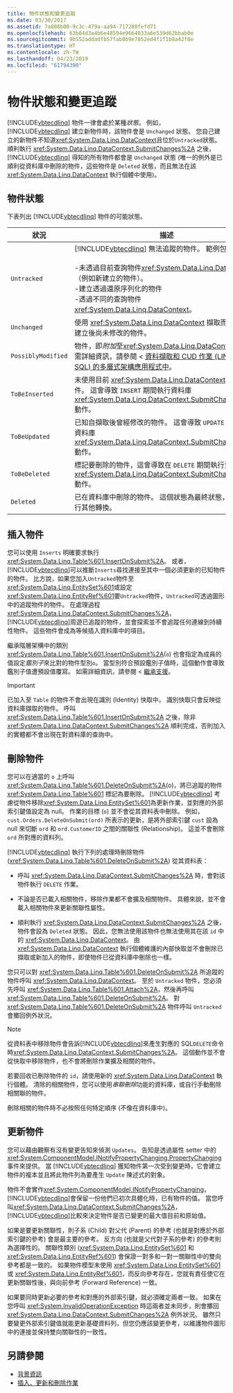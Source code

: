 ```yaml
---
title: 物件狀態和變更追蹤
ms.date: 03/30/2017
ms.assetid: 7a808b00-9c3c-479a-aa94-717280fefd71
ms.openlocfilehash: 63b04d3a4b6e48594e9664833a6e539d62bbab0e
ms.sourcegitcommit: 9b552addadfb57fab0b9e7852ed4f1f1b8a42f8e
ms.translationtype: HT
ms.contentlocale: zh-TW
ms.lasthandoff: 04/23/2019
ms.locfileid: "61794390"
---
```

# <a name="object-states-and-change-tracking"></a>物件狀態和變更追蹤
[!INCLUDE[vbtecdlinq](../../../../../../includes/vbtecdlinq-md.md)] 物件一律會處於某種*狀態*。 例如，[!INCLUDE[vbtecdlinq](../../../../../../includes/vbtecdlinq-md.md)] 建立新物件時，該物件會是 `Unchanged` 狀態。 您自己建立的新物件不知道<xref:System.Data.Linq.DataContext>且位於`Untracked`狀態。 順利執行 <xref:System.Data.Linq.DataContext.SubmitChanges%2A> 之後，[!INCLUDE[vbtecdlinq](../../../../../../includes/vbtecdlinq-md.md)] 得知的所有物件都會是 `Unchanged` 狀態  (唯一的例外是已順利從資料庫中刪除的物件，這些物件是 `Deleted` 狀態，而且無法在該 <xref:System.Data.Linq.DataContext> 執行個體中使用)。  
  
## <a name="object-states"></a>物件狀態  
 下表列出 [!INCLUDE[vbtecdlinq](../../../../../../includes/vbtecdlinq-md.md)] 物件的可能狀態。  
  
|狀況|描述|  
|-----------|-----------------|  
|`Untracked`|[!INCLUDE[vbtecdlinq](../../../../../../includes/vbtecdlinq-md.md)] 無法追蹤的物件。 範例包含下列：<br /><br /> -未透過目前查詢物件<xref:System.Data.Linq.DataContext>（例如新建立的物件）。<br />-建立透過還原序列化的物件<br />-透過不同的查詢物件<xref:System.Data.Linq.DataContext>。|  
|`Unchanged`|使用 <xref:System.Data.Linq.DataContext> 擷取而且已知自建立後尚未修改的物件。|  
|`PossiblyModified`|物件，即*附加*至<xref:System.Data.Linq.DataContext>。 如需詳細資訊，請參閱 <<c0> [ 資料擷取和 CUD 作業 (LINQ to SQL) 的多層式架構應用程式中](../../../../../../docs/framework/data/adonet/sql/linq/data-retrieval-and-cud-operations-in-n-tier-applications.md)。|  
|`ToBeInserted`|未使用目前 <xref:System.Data.Linq.DataContext> 擷取的物件。 這會導致 `INSERT` 期間執行資料庫 <xref:System.Data.Linq.DataContext.SubmitChanges%2A> 動作。|  
|`ToBeUpdated`|已知自擷取後曾經修改的物件。 這會導致 `UPDATE` 期間執行資料庫 <xref:System.Data.Linq.DataContext.SubmitChanges%2A> 動作。|  
|`ToBeDeleted`|標記要刪除的物件，這會導致在 `DELETE` 期間執行資料庫 <xref:System.Data.Linq.DataContext.SubmitChanges%2A> 動作。|  
|`Deleted`|已在資料庫中刪除的物件。 這個狀態為最終狀態，不允許進行其他轉換。|  
  
## <a name="inserting-objects"></a>插入物件  
 您可以使用 `Inserts` 明確要求執行 <xref:System.Data.Linq.Table%601.InsertOnSubmit%2A>。 或者，[!INCLUDE[vbtecdlinq](../../../../../../includes/vbtecdlinq-md.md)]可以推斷`Inserts`尋找連接至其中一個必須更新的已知物件的物件。 比方說，如果您加入`Untracked`物件至<xref:System.Data.Linq.EntitySet%601>或設定<xref:System.Data.Linq.EntityRef%601>要`Untracked`物件，`Untracked`可透過圖形中的追蹤物件的物件。 在處理過程<xref:System.Data.Linq.DataContext.SubmitChanges%2A>，[!INCLUDE[vbtecdlinq](../../../../../../includes/vbtecdlinq-md.md)]周遊已追蹤的物件，並會探索並不會追蹤任何連線到持續性物件。 這些物件會成為等候插入資料庫中的項目。  
  
 繼承階層架構中的類別<xref:System.Data.Linq.Table%601.InsertOnSubmit%2A>(`o`) 也會指定為成員的值設定*鑑別子*來比對的物件型別`o`。 當型別符合預設鑑別子值時，這個動作會導致鑑別子值遭預設值覆寫。 如需詳細資訊，請參閱 <<c0> [ 繼承支援](../../../../../../docs/framework/data/adonet/sql/linq/inheritance-support.md)。  
  
> [!IMPORTANT]
>  已加入至 `Table` 的物件不會出現在識別 (Identity) 快取中。 識別快取只會反映從資料庫擷取的物件。 呼叫 <xref:System.Data.Linq.Table%601.InsertOnSubmit%2A> 之後，除非 <xref:System.Data.Linq.DataContext.SubmitChanges%2A> 順利完成，否則加入的實體都不會出現在對資料庫的查詢中。  
  
## <a name="deleting-objects"></a>刪除物件  
 您可以在適當的 `o` 上呼叫 <xref:System.Data.Linq.Table%601.DeleteOnSubmit%2A>(o)，將已追蹤的物件 <xref:System.Data.Linq.Table%601> 標記為要刪除。 [!INCLUDE[vbtecdlinq](../../../../../../includes/vbtecdlinq-md.md)] 考慮從物件移除<xref:System.Data.Linq.EntitySet%601>為更新作業，並對應的外部索引鍵值設定為 null。 作業的目標 (`o`) 並不會從其資料表中刪除。 例如，`cust.Orders.DeleteOnSubmit(ord)` 所表示的更新，是將外部索引鍵 `cust` 設為 null 來切斷 `ord` 和 `ord.CustomerID` 之間的關聯性 (Relationship)。 這並不會刪除 `ord` 所對應的資料列。  
  
 [!INCLUDE[vbtecdlinq](../../../../../../includes/vbtecdlinq-md.md)] 執行下列的處理時刪除物件 (<xref:System.Data.Linq.Table%601.DeleteOnSubmit%2A>) 從其資料表：  
  
- 呼叫 <xref:System.Data.Linq.DataContext.SubmitChanges%2A> 時，會對該物件執行 `DELETE` 作業。  
  
- 不論是否已載入相關物件，移除作業都不會擴及相關物件。 具體來說，並不會載入相關物件來更新關聯性屬性。  
  
- 順利執行 <xref:System.Data.Linq.DataContext.SubmitChanges%2A> 之後，物件會設為 `Deleted` 狀態。 因此，您無法使用該物件也無法使用其在該 `id` 中的 <xref:System.Data.Linq.DataContext>。 由 <xref:System.Data.Linq.DataContext> 執行個體維護的內部快取並不會刪除已擷取或新加入的物件，即使物件已從資料庫中刪除也一樣。  
  
 您只可以對 <xref:System.Data.Linq.Table%601.DeleteOnSubmit%2A> 所追蹤的物件呼叫 <xref:System.Data.Linq.DataContext>。 至於 `Untracked` 物件，您必須先呼叫 <xref:System.Data.Linq.Table%601.Attach%2A>，然後再呼叫 <xref:System.Data.Linq.Table%601.DeleteOnSubmit%2A>。 對 <xref:System.Data.Linq.Table%601.DeleteOnSubmit%2A> 物件呼叫 `Untracked` 會擲回例外狀況。  
  
> [!NOTE]
>  從資料表中移除物件會告訴[!INCLUDE[vbtecdlinq](../../../../../../includes/vbtecdlinq-md.md)]來產生對應的 SQL`DELETE`命令時<xref:System.Data.Linq.DataContext.SubmitChanges%2A>。 這個動作並不會從快取中移除物件，也不會將刪除作業擴及相關的物件。  
>   
>  若要回收已刪除物件的 `id`，請使用新的 <xref:System.Data.Linq.DataContext> 執行個體。 清除的相關物件，您可以使用*串聯刪除*功能的資料庫，或自行手動刪除相關聯的物件。  
>   
>  刪除相關的物件時不必按照任何特定順序 (不像在資料庫中)。  
  
## <a name="updating-objects"></a>更新物件  
 您可以藉由觀察有沒有變更告知來偵測 `Updates`。 告知是透過屬性 setter 中的 <xref:System.ComponentModel.INotifyPropertyChanging.PropertyChanging> 事件來提供。 當 [!INCLUDE[vbtecdlinq](../../../../../../includes/vbtecdlinq-md.md)] 獲知物件第一次受到變更時，它會建立物件的複本並且將此物件列為要產生 `Update` 陳述式的對象。  
  
 物件不會實作<xref:System.ComponentModel.INotifyPropertyChanging>，[!INCLUDE[vbtecdlinq](../../../../../../includes/vbtecdlinq-md.md)]會保留一份他們已初次具體化時，已有物件的值。 當您呼叫<xref:System.Data.Linq.DataContext.SubmitChanges%2A>，[!INCLUDE[vbtecdlinq](../../../../../../includes/vbtecdlinq-md.md)]比較來決定物件是否已變更的最大值目前和原始值。  
  
 如果是要更新關聯性，則子系 (Child) 對父代 (Parent) 的參考 (也就是對應於外部索引鍵的參考) 會是最主要的參考。 反方向 (也就是父代對子系的參考) 的參考則為選擇性的。 關聯性類別 (<xref:System.Data.Linq.EntitySet%601> 和 <xref:System.Data.Linq.EntityRef%601>) 會保證一對多和一對一關聯性中的雙向參考都是一致的。 如果物件模型未使用 <xref:System.Data.Linq.EntitySet%601> 或 <xref:System.Data.Linq.EntityRef%601>，而反向參考存在，您就有責任使它在更新關聯性後，與向前參考 (Forward Reference) 一致。  
  
 如果要同時更新必要的參考和對應的外部索引鍵，就必須確定兩者一致。 如果在您呼叫 <xref:System.InvalidOperationException> 時這兩者並未同步，則會擲回 <xref:System.Data.Linq.DataContext.SubmitChanges%2A> 例外狀況。 雖然只要變更外部索引鍵值就能更新基礎資料列，但您仍應該變更參考，以維護物件圖形中的連接並保持雙向關聯性的一致性。  
  
## <a name="see-also"></a>另請參閱

- [背景資訊](../../../../../../docs/framework/data/adonet/sql/linq/background-information.md)
- [插入、更新和刪除作業](../../../../../../docs/framework/data/adonet/sql/linq/insert-update-and-delete-operations.md)
